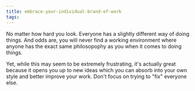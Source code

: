 ```yaml
---
title: embrace-your-individual-brand-of-work
tags:
---
```


No matter how hard you look. Everyone has a slightly different way of doing things. And odds are, you will never find a working environment where anyone has the exact same philosopophy as you when it comes to doing things.

Yet, while this may seem to be extremely frustrating, it's actually great because it opens you up to new ideas which you can absorb into your own style and better improve your work. Don't focus on trying to "fix" everyone else.
